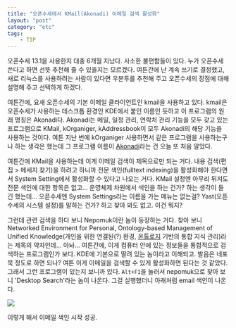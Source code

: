```yaml
---
title: "오픈수세에서 KMail(Akonadi) 이메일 검색 활성화"
layout: "post"
category: "etc"
tags: 
    - TIP
---
```


오픈수세 13.1을 사용한지 대충 6개월 지났다. 사소한 불편함들이 있다. 누가 오픈수세 쓴다고 하면 선뜻 추천해 줄 수 있을지는 모르겠다. 여튼간에 난 계속 쓰기로 결정했고, 새로 리눅스를 사용하려는 사람이 있다면 우분투를 추천해 주고 오픈수세의 장점에 대해 설명해 주고 선택하게 하겠다.

여튼간에, 요새 오픈수세의 기본 이메일 클라이언트인 kmail을 사용하고 있다. kmail은 오픈수세가 사용하는 데스크톱 환경인 KDE에서 붙인 이름인 듯하고 이 프로그램의 원래 명칭은 Akonadi다. Akonadi는 메일, 일정 관리, 연락처 관리 기능을 모두 갖고 있는 프로그램으로 KMail, kOrganiger, kAddressbook이 모두 Akonadi의 해당 기능을 사용하는 것이다. 여튼 지난 번에 kOrganiger 사용하면서 같은 프로그램을 사용하는구나 하는 생각은 했는데 그 프로그램 이름이 [Akonadi](https://userbase.kde.org/Akonadi)라는 건 오늘 또 처음 알았다.

여튼간에 KMail을 사용하는데 이게 이메일 검색이 제목으로만 되는 거다. 내용 검색(편집 > 메세지 찾기)을 하려고 하니까 전문 색인(fulltext indexing)을 활성화해야 한다면서 System Setting에서 활성화할 수 있다고 나오는 거다. KMail 설정엔 아무리 뒤져도 전문 색인에 대한 항목은 없고... 운영체제 차원에서 색인을 하는 건가? 하는 생각이 들긴 했는데... 오픈수세엔 System Settings라는 이름을 가는 메뉴는 없는걸? Yast(오픈수세의 시스템 설정)를 말하는 건가? 하고 찾아 봐도 없고. 이건 뭐지?

그런데 관련 검색을 하다 보니 Nepomuk이란 놈이 등장하는 거다. 찾아 보니 Networked Environment for Personal, Ontology-based Management of Unified Knowledge(개인을 위한 연결된(?) 환경, [온톨로지](http://ko.wikipedia.org/wiki/%EC%98%A8%ED%86%A8%EB%A1%9C%EC%A7%80) 기반의 통합 지식 관리)라는 제목의 약자인데... 아놔... 여튼간에, 이게 컴퓨터 안에 있는 정보들을 통합적으로 검색하는 프로그램인가 보다. KDE에 기본으로 딸려 있는 놈이라고 이해되고. 발음은 네포묵 정도로 하면 되나? 여튼 이게 이메일을 검색할 수 있게 활성화하면 된다는 것 같았다. 그래서 그런 프로그램이 있는지 보니까 있다. `Alt+F1`을 눌러서 nepomuk으로 찾아 보니 'Desktop Search'라는 놈이 나온다. 그걸 실행했더니 아래처럼 email 색인이 나온다.

![](https://dl.dropboxusercontent.com/u/15546257/blog/mytory/kmail-enable-email-indexing.png)

이렇게 해서 이메일 색인 시작 성공.

